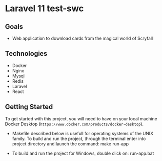 
# Laravel 11 test-swc

## Goals

* Web application to download cards from the magical world of Scryfall

## Technologies

* Docker
* Nginx
* Mysql
* Redis
* Laravel
* React
 
## Getting Started

To get started with this project, you will need to have on your local machine Docker Desktop (`https://www.docker.com/products/docker-desktop`).

* Makefile described below is usefull for operating systems of the UNIX family.
To build and run the project, through the terminal enter into project directory and launch the command:
make run-app


*  To build and run the project for Windows, double click on:
run-app.bat

